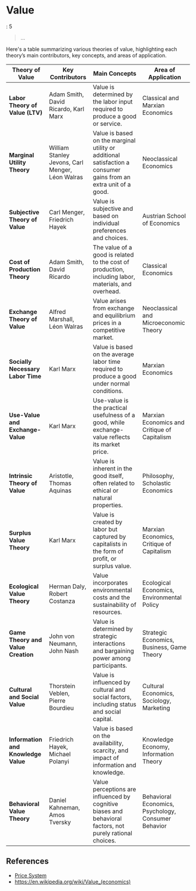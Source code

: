 # Value

: 5

> …
> 

Here's a table summarizing various theories of value, highlighting each theory’s main contributors, key concepts, and areas of application.

| **Theory of Value** | **Key Contributors** | **Main Concepts** | **Area of Application** |
| --- | --- | --- | --- |
| **Labor Theory of Value (LTV)** | Adam Smith, David Ricardo, Karl Marx | Value is determined by the labor input required to produce a good or service. | Classical and Marxian Economics |
| **Marginal Utility Theory** | William Stanley Jevons, Carl Menger, Léon Walras | Value is based on the marginal utility or additional satisfaction a consumer gains from an extra unit of a good. | Neoclassical Economics |
| **Subjective Theory of Value** | Carl Menger, Friedrich Hayek | Value is subjective and based on individual preferences and choices. | Austrian School of Economics |
| **Cost of Production Theory** | Adam Smith, David Ricardo | The value of a good is related to the cost of production, including labor, materials, and overhead. | Classical Economics |
| **Exchange Theory of Value** | Alfred Marshall, Léon Walras | Value arises from exchange and equilibrium prices in a competitive market. | Neoclassical and Microeconomic Theory |
| **Socially Necessary Labor Time** | Karl Marx | Value is based on the average labor time required to produce a good under normal conditions. | Marxian Economics |
| **Use-Value and Exchange-Value** | Karl Marx | Use-value is the practical usefulness of a good, while exchange-value reflects its market price. | Marxian Economics and Critique of Capitalism |
| **Intrinsic Theory of Value** | Aristotle, Thomas Aquinas | Value is inherent in the good itself, often related to ethical or natural properties. | Philosophy, Scholastic Economics |
| **Surplus Value Theory** | Karl Marx | Value is created by labor but captured by capitalists in the form of profit, or surplus value. | Marxian Economics, Critique of Capitalism |
| **Ecological Value Theory** | Herman Daly, Robert Costanza | Value incorporates environmental costs and the sustainability of resources. | Ecological Economics, Environmental Policy |
| **Game Theory and Value Creation** | John von Neumann, John Nash | Value is determined by strategic interactions and bargaining power among participants. | Strategic Economics, Business, Game Theory |
| **Cultural and Social Value** | Thorstein Veblen, Pierre Bourdieu | Value is influenced by cultural and social factors, including status and social capital. | Cultural Economics, Sociology, Marketing |
| **Information and Knowledge Value** | Friedrich Hayek, Michael Polanyi | Value is based on the availability, scarcity, and impact of information and knowledge. | Knowledge Economy, Information Theory |
| **Behavioral Value Theory** | Daniel Kahneman, Amos Tversky | Value perceptions are influenced by cognitive biases and behavioral factors, not purely rational choices. | Behavioral Economics, Psychology, Consumer Behavior |

## References

- [Price System](Price%20System%2017ac0f5171ec81498873df42c99b52a1.md)
- https://en.wikipedia.org/wiki/Value_(economics)